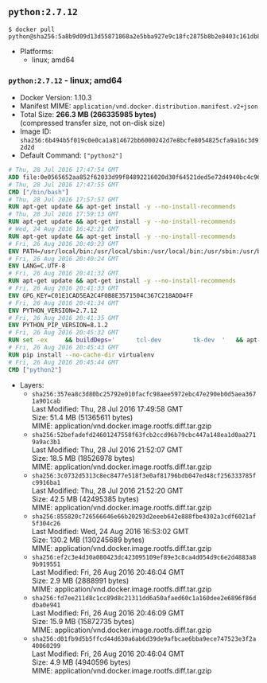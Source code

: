 ## `python:2.7.12`

```console
$ docker pull python@sha256:5a8b9d09d13d55871868a2e5bba927e9c18fc2875b8b2e8403c161db85250e85
```

-	Platforms:
	-	linux; amd64

### `python:2.7.12` - linux; amd64

-	Docker Version: 1.10.3
-	Manifest MIME: `application/vnd.docker.distribution.manifest.v2+json`
-	Total Size: **266.3 MB (266335985 bytes)**  
	(compressed transfer size, not on-disk size)
-	Image ID: `sha256:6b494b5f019c0e0ca1a814672bb6000242d7e8bcfe8054825cfa9a16c3d92d2d`
-	Default Command: `["python2"]`

```dockerfile
# Thu, 28 Jul 2016 17:47:54 GMT
ADD file:0e0565652aa852f62033d99f84892216020d30f64521ded5e72d4940bc4c9697 in /
# Thu, 28 Jul 2016 17:47:55 GMT
CMD ["/bin/bash"]
# Thu, 28 Jul 2016 17:57:57 GMT
RUN apt-get update && apt-get install -y --no-install-recommends 		ca-certificates 		curl 		wget 	&& rm -rf /var/lib/apt/lists/*
# Thu, 28 Jul 2016 17:59:13 GMT
RUN apt-get update && apt-get install -y --no-install-recommends 		bzr 		git 		mercurial 		openssh-client 		subversion 				procps 	&& rm -rf /var/lib/apt/lists/*
# Wed, 24 Aug 2016 16:42:21 GMT
RUN apt-get update && apt-get install -y --no-install-recommends 		autoconf 		automake 		bzip2 		file 		g++ 		gcc 		imagemagick 		libbz2-dev 		libc6-dev 		libcurl4-openssl-dev 		libdb-dev 		libevent-dev 		libffi-dev 		libgeoip-dev 		libglib2.0-dev 		libjpeg-dev 		libkrb5-dev 		liblzma-dev 		libmagickcore-dev 		libmagickwand-dev 		libmysqlclient-dev 		libncurses-dev 		libpng-dev 		libpq-dev 		libreadline-dev 		libsqlite3-dev 		libssl-dev 		libtool 		libwebp-dev 		libxml2-dev 		libxslt-dev 		libyaml-dev 		make 		patch 		xz-utils 		zlib1g-dev 	&& rm -rf /var/lib/apt/lists/*
# Fri, 26 Aug 2016 20:40:23 GMT
ENV PATH=/usr/local/bin:/usr/local/sbin:/usr/local/bin:/usr/sbin:/usr/bin:/sbin:/bin
# Fri, 26 Aug 2016 20:40:24 GMT
ENV LANG=C.UTF-8
# Fri, 26 Aug 2016 20:41:32 GMT
RUN apt-get update && apt-get install -y --no-install-recommends 		tcl 		tk 	&& rm -rf /var/lib/apt/lists/*
# Fri, 26 Aug 2016 20:41:33 GMT
ENV GPG_KEY=C01E1CAD5EA2C4F0B8E3571504C367C218ADD4FF
# Fri, 26 Aug 2016 20:41:34 GMT
ENV PYTHON_VERSION=2.7.12
# Fri, 26 Aug 2016 20:41:35 GMT
ENV PYTHON_PIP_VERSION=8.1.2
# Fri, 26 Aug 2016 20:45:32 GMT
RUN set -ex 	&& buildDeps=' 		tcl-dev 		tk-dev 	' 	&& apt-get update && apt-get install -y $buildDeps --no-install-recommends && rm -rf /var/lib/apt/lists/* 		&& wget -O python.tar.xz "https://www.python.org/ftp/python/${PYTHON_VERSION%%[a-z]*}/Python-$PYTHON_VERSION.tar.xz" 	&& wget -O python.tar.xz.asc "https://www.python.org/ftp/python/${PYTHON_VERSION%%[a-z]*}/Python-$PYTHON_VERSION.tar.xz.asc" 	&& export GNUPGHOME="$(mktemp -d)" 	&& gpg --keyserver ha.pool.sks-keyservers.net --recv-keys "$GPG_KEY" 	&& gpg --batch --verify python.tar.xz.asc python.tar.xz 	&& rm -r "$GNUPGHOME" python.tar.xz.asc 	&& mkdir -p /usr/src/python 	&& tar -xJC /usr/src/python --strip-components=1 -f python.tar.xz 	&& rm python.tar.xz 		&& cd /usr/src/python 	&& ./configure 		--enable-shared 		--enable-unicode=ucs4 	&& make -j$(nproc) 	&& make install 	&& ldconfig 			&& wget -O /tmp/get-pip.py 'https://bootstrap.pypa.io/get-pip.py' 		&& python2 /tmp/get-pip.py "pip==$PYTHON_PIP_VERSION" 		&& rm /tmp/get-pip.py 	&& pip install --no-cache-dir --upgrade --force-reinstall "pip==$PYTHON_PIP_VERSION" 	&& [ "$(pip list |tac|tac| awk -F '[ ()]+' '$1 == "pip" { print $2; exit }')" = "$PYTHON_PIP_VERSION" ] 		&& find /usr/local -depth 		\( 			\( -type d -a -name test -o -name tests \) 			-o 			\( -type f -a -name '*.pyc' -o -name '*.pyo' \) 		\) -exec rm -rf '{}' + 	&& apt-get purge -y --auto-remove $buildDeps 	&& rm -rf /usr/src/python ~/.cache
# Fri, 26 Aug 2016 20:45:43 GMT
RUN pip install --no-cache-dir virtualenv
# Fri, 26 Aug 2016 20:45:44 GMT
CMD ["python2"]
```

-	Layers:
	-	`sha256:357ea8c3d80bc25792e010facfc98aee5972ebc47e290eb0d5aea3671a901cab`  
		Last Modified: Thu, 28 Jul 2016 17:49:58 GMT  
		Size: 51.4 MB (51365611 bytes)  
		MIME: application/vnd.docker.image.rootfs.diff.tar.gzip
	-	`sha256:52befadefd24601247558f63fcb2ccd96b79cbc447a148ea1d0aa2719a9ac3b1`  
		Last Modified: Thu, 28 Jul 2016 21:52:07 GMT  
		Size: 18.5 MB (18526978 bytes)  
		MIME: application/vnd.docker.image.rootfs.diff.tar.gzip
	-	`sha256:3c0732d5313c8ec8477e518f3e0af81796bdb047ed48cf256333785fc9916ba1`  
		Last Modified: Thu, 28 Jul 2016 21:52:20 GMT  
		Size: 42.5 MB (42495385 bytes)  
		MIME: application/vnd.docker.image.rootfs.diff.tar.gzip
	-	`sha256:855820c726566646e66b20293d2eeeb642e888fbe4302a3cdf6021af5f304c26`  
		Last Modified: Wed, 24 Aug 2016 16:53:02 GMT  
		Size: 130.2 MB (130245689 bytes)  
		MIME: application/vnd.docker.image.rootfs.diff.tar.gzip
	-	`sha256:ef2c3e4d30a080423dc423095109ef89e3c8ca4d054d9c6e2d4883a89b919551`  
		Last Modified: Fri, 26 Aug 2016 20:46:04 GMT  
		Size: 2.9 MB (2888991 bytes)  
		MIME: application/vnd.docker.image.rootfs.diff.tar.gzip
	-	`sha256:fd7ee211d8c1cc89d8c21311dd6a50afaed60c1a160dee2e6896f86ddba0e941`  
		Last Modified: Fri, 26 Aug 2016 20:46:09 GMT  
		Size: 15.9 MB (15872735 bytes)  
		MIME: application/vnd.docker.image.rootfs.diff.tar.gzip
	-	`sha256:d01fb9d5b5ffcd44d630a6ab6d39de9afbcae6bba9ece747523e3f2a40060299`  
		Last Modified: Fri, 26 Aug 2016 20:46:04 GMT  
		Size: 4.9 MB (4940596 bytes)  
		MIME: application/vnd.docker.image.rootfs.diff.tar.gzip

